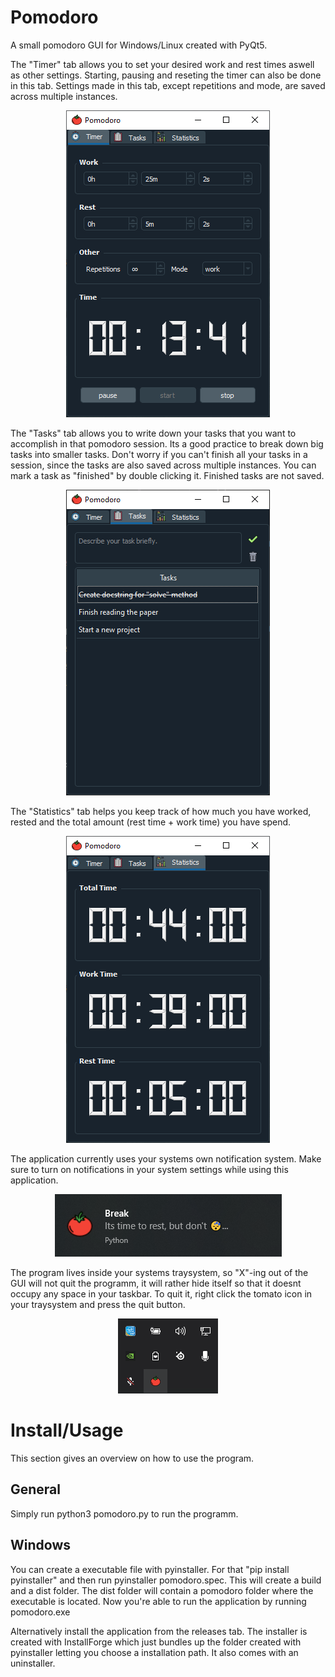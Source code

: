 # Pomodoro
A small pomodoro GUI for Windows/Linux created with PyQt5.


The "Timer" tab allows you to set your desired work and rest times aswell as other settings. Starting, pausing and reseting the timer can also be done in this tab. Settings made in this tab, except repetitions and mode, are saved across multiple instances.
<p align="center">
  <img src="images/screenshot_1.png">
 </p>
 
The "Tasks" tab allows you to write down your tasks that you want to accomplish in that pomodoro session. Its a good practice to break down big tasks into smaller tasks. Don't worry if you can't finish all your tasks in a session, since the tasks are also saved across multiple instances. You can mark a task as "finished" by double clicking it. Finished tasks are not saved.
<p align="center">
  <img src="images/screenshot_2.png">
</p>

The "Statistics" tab helps you keep track of how much you have worked, rested and the total amount (rest time + work time) you have spend.
<p align="center">
  <img src="images/screenshot_3.png">
</p>

The application currently uses your systems own notification system. Make sure to turn on notifications in your system settings while using this application.
<p align="center">
  <img src="images/screenshot_4.png">
</p>

The program lives inside your systems traysystem, so "X"-ing out of the GUI will not quit the programm, it will rather hide itself so that it doesnt occupy any space in your taskbar.
To quit it, right click the tomato icon in your traysystem and press the quit button.
<p align="center">
  <img src="images/screenshot_5.png">
</p>

# Install/Usage
This section gives an overview on how to use the program.

## General
Simply run python3 pomodoro.py to run the programm.

## Windows
You can create a executable file with pyinstaller. For that "pip install pyinstaller" and then run pyinstaller pomodoro.spec.
This will create a build and a dist folder. The dist folder will contain a pomodoro folder where the executable is located. Now you're
able to run the application by running pomodoro.exe

Alternatively install the application from the releases tab. The installer is created with InstallForge which just bundles up
the folder created with pyinstaller letting you choose a installation path. It also comes with an uninstaller.
